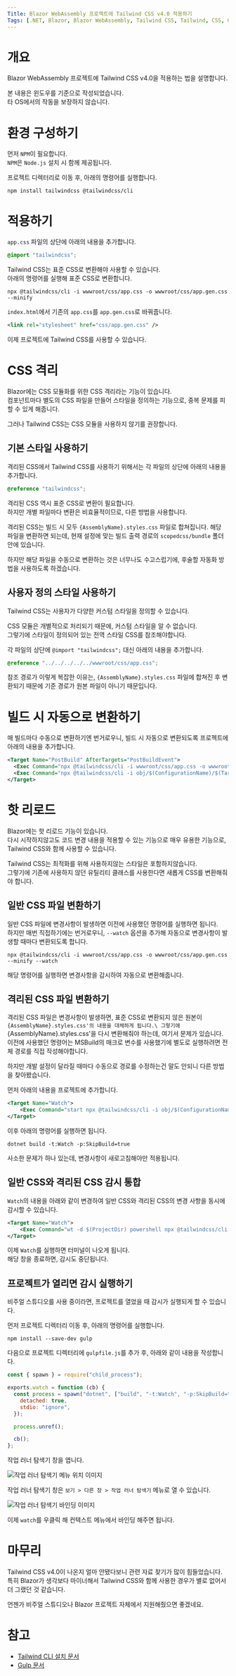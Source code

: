 ```yaml
---
Title: Blazor WebAssembly 프로젝트에 Tailwind CSS v4.0 적용하기
Tags: [.NET, Blazor, Blazor WebAssembly, Tailwind CSS, Tailwind, CSS, Gulp]
---
```


# 개요

Blazor WebAssembly 프로젝트에 Tailwind CSS v4.0을 적용하는 법을 설명합니다.

본 내용은 윈도우를 기준으로 작성되었습니다.\
타 OS에서의 작동을 보장하지 않습니다.

# 환경 구성하기

먼저 `NPM`이 필요합니다.\
`NPM`은 `Node.js` 설치 시 함께 제공됩니다.

프로젝트 디렉터리로 이동 후, 아래의 명령어를 실행합니다.

```
npm install tailwindcss @tailwindcss/cli
```

# 적용하기

`app.css` 파일의 상단에 아래의 내용을 추가합니다.

```css
@import "tailwindcss";
```

Tailwind CSS는 표준 CSS로 변환해야 사용할 수 있습니다.\
아래의 명령어를 실행해 표준 CSS로 변환합니다.

```
npx @tailwindcss/cli -i wwwroot/css/app.css -o wwwroot/css/app.gen.css --minify
```

`index.html`에서 기존의 `app.css`를 `app.gen.css`로 바꿔줍니다.

```xml
<link rel="stylesheet" href="css/app.gen.css" />
```

이제 프로젝트에 Tailwind CSS를 사용할 수 있습니다.

# CSS 격리

Blazor에는 CSS 모듈화를 위한 CSS 격리라는 기능이 있습니다.\
컴포넌트마다 별도의 CSS 파일을 만들어 스타일을 정의하는 기능으로, 중복 문제를 피할 수 있게 해줍니다.

그러나 Tailwind CSS는 CSS 모듈을 사용하지 않기를 권장합니다.

## 기본 스타일 사용하기

격리된 CSS에서 Tailwind CSS를 사용하기 위해서는 각 파일의 상단에 아래의 내용을 추가합니다.

```css
@reference "tailwindcss";
```

격리된 CSS 역시 표준 CSS로 변환이 필요합니다.\
하지만 개별 파일마다 변환은 비효율적이므로, 다른 방법을 사용합니다.

격리된 CSS는 빌드 시 모두 `{AssemblyName}.styles.css` 파일로 합쳐집니다.
해당 파일을 변환하면 되는데, 현재 설정에 맞는 빌드 출력 경로의 `scopedcss/bundle` 폴더 안에 있습니다.

하지만 해당 파일을 수동으로 변환하는 것은 너무나도 수고스럽기에, 후술할 자동화 방법을 사용하도록 하겠습니다.

## 사용자 정의 스타일 사용하기

Tailwind CSS는 사용자가 다양한 커스텀 스타일을 정의할 수 있습니다.

CSS 모듈은 개별적으로 처리되기 때문에, 커스텀 스타일을 알 수 없습니다.\
그렇기에 스타일이 정의되어 있는 전역 스타일 CSS를 참조해야합니다.

각 파일의 상단에 `@import "tailwindcss";` 대신 아래의 내용을 추가합니다.

```css
@reference "../../../../../wwwroot/css/app.css";
```

참조 경로가 이렇게 복잡한 이유는, `{AssemblyName}.styles.css` 파일에 합쳐진 후 변환되기 때문에 기준 경로가 원본 파일이 아니기 때문입니다.

# 빌드 시 자동으로 변환하기

매 빌드마다 수동으로 변환하기엔 번거로우니, 빌드 시 자동으로 변환되도록 프로젝트에 아래의 내용을 추가합니다.

```xml
<Target Name="PostBuild" AfterTargets="PostBuildEvent">
  <Exec Command="npx @tailwindcss/cli -i wwwroot/css/app.css -o wwwroot/css/app.gen.css --minify" />
  <Exec Command="npx @tailwindcss/cli -i obj/$(ConfigurationName)/$(TargetFramework)/scopedcss/bundle/$(ProjectName).styles.css -o obj/$(ConfigurationName)/$(TargetFramework)/scopedcss/bundle/$(ProjectName).styles.css --minify" />
</Target>
```

# 핫 리로드

Blazor에는 핫 리로드 기능이 있습니다.\
다시 시작하지않고도 코드 변경 내용을 적용할 수 있는 기능으로 매우 유용한 기능으로, Tailwind CSS와 함께 사용할 수 있습니다.

Tailwind CSS는 최적화를 위해 사용하지않는 스타일은 포함하지않습니다.\
그렇기에 기존에 사용하지 않던 유틸리티 클래스를 사용한다면 새롭게 CSS를 변환해줘야 합니다.

## 일반 CSS 파일 변환하기

일반 CSS 파일에 변경사항이 발생하면 이전에 사용했던 명령어를 실행하면 됩니다.\
하지만 매번 직접하기에는 번거로우니, `--watch` 옵션을 추가해 자동으로 변경사항이 발생할 때마다 변환되도록 합니다.

```
npx @tailwindcss/cli -i wwwroot/css/app.css -o wwwroot/css/app.gen.css --minify --watch
```

해당 명령어를 실행하면 변경사항을 감시하여 자동으로 변환해줍니다.

## 격리된 CSS 파일 변환하기

격리된 CSS 파일은 변경사항이 발생하면, 표준 CSS로 변환되지 않은 원본이 `{AssemblyName}.styles.css'의 내용을 대체하게 됩니다.\
그렇기에 `{AssemblyName}.styles.css'을 다시 변환해줘야 하는데, 여기서 문제가 있습니다.\
이전에 사용했던 명령어는 MSBuild의 매크로 변수를 사용했기에 별도로 실행하려면 전체 경로를 직접 작성해야합니다.

하지만 개발 설정이 달라질 때마다 수동으로 경로를 수정하는건 말도 안되니 다른 방법을 찾아봤습니다.

먼저 아래의 내용을 프로젝트에 추가합니다.

```xml
<Target Name="Watch">
	<Exec Command="start npx @tailwindcss/cli -i obj/$(ConfigurationName)/$(TargetFramework)/scopedcss/bundle/$(ProjectName).styles.css -o obj/$(ConfigurationName)/$(TargetFramework)/scopedcss/bundle/$(ProjectName).styles.css --minify --watch" />
</Target>
```

이후 아래의 명령어를 실행하면 됩니다.

```
dotnet build -t:Watch -p:SkipBuild=true
```

사소한 문제가 하나 있는데, 변경사항이 새로고침해야만 적용됩니다.

## 일반 CSS와 격리된 CSS 감시 통합

`Watch`의 내용을 아래와 같이 변경하여 일반 CSS와 격리된 CSS의 변경 사항을 동시에 감시할 수 있습니다.

```xml
<Target Name="Watch">
	<Exec Command="wt -d $(ProjectDir) powershell npx @tailwindcss/cli -i wwwroot/css/app.css -o wwwroot/css/app.gen.css --minify --watch; split-pane -d $(ProjectDir) -V powershell npx @tailwindcss/cli -i obj/$(ConfigurationName)/$(TargetFramework)/scopedcss/bundle/$(ProjectName).styles.css -o obj/$(ConfigurationName)/$(TargetFramework)/scopedcss/bundle/$(ProjectName).styles.css --minify --watch" />
</Target>
```

이제 `Watch`를 실행하면 터미널이 나오게 됩니다.\
해당 창을 종료하면, 감시도 중단됩니다.

## 프로젝트가 열리면 감시 실행하기

비주얼 스튜디오를 사용 중이라면, 프로젝트를 열었을 때 감시가 실행되게 할 수 있습니다.

먼저 프로젝트 디렉터리 이동 후, 아래의 명령어를 실행합니다.

```
npm install --save-dev gulp
```

다음으로 프로젝트 디렉터리에 `gulpfile.js`를 추가 후, 아래와 같이 내용을 작성합니다.

```js
const { spawn } = require("child_process");

exports.watch = function (cb) {
  const process = spawn("dotnet", ["build", "-t:Watch", "-p:SkipBuild=true"], {
    detached: true,
    stdio: "ignore",
  });

  process.unref();

  cb();
};
```

작업 러너 탐색기 창을 엽니다.

![작업 러너 탐색기 메뉴 위치 이미지](</Images/웹 프레임워크/Blazor WebAssembly 프로젝트에 Tailwind CSS v4.0 적용하기/작업 러너 탐색기 메뉴 위치.png>)

작업 러너 탐색기 창은 `보기 > 다른 창 > 작업 러너 탐색기` 메뉴로 열 수 있습니다.

![작업 러너 탐색기 바인딩 이미지](</Images/웹 프레임워크/Blazor WebAssembly 프로젝트에 Tailwind CSS v4.0 적용하기/작업 러너 탐색기 바인딩.png>)

이제 `watch`를 우클릭 해 컨텍스트 메뉴에서 바인딩 해주면 됩니다.

# 마무리

Tailwind CSS v4.0이 나온지 얼마 안됐다보니 관련 자료 찾기가 많이 힘들었습니다.\
특히 Blazor가 생각보다 마이너해서 Tailwind CSS와 함께 사용한 경우가 별로 없어서 더 그랬던 것 같습니다.

언젠가 비주얼 스튜디오나 Blazor 프로젝트 자체에서 지원해줬으면 좋겠네요.

# 참고

- [Tailwind CLI 설치 문서](https://tailwindcss.com/docs/installation/tailwind-cli)
- [Gulp 문서](https://gulpjs.com/docs/en/getting-started/quick-start)
